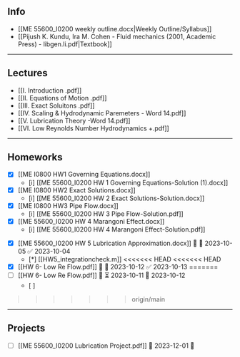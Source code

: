## Info

- [[ME 55600_I0200 weekly outline.docx|Weekly Outline/Syllabus]]
- [[Pijush K. Kundu, Ira M. Cohen - Fluid mechanics (2001, Academic Press) - libgen.li.pdf|Textbook]]

---
## Lectures
+ [[I. Introduction .pdf]]
+ [[II. Equations of Motion .pdf]]
+ [[III. Exact Soluitons .pdf]]
+ [[IV. Scaling & Hydrodynamic Paremeters - Word 14.pdf]]
+ [[V. Lubrication Theory -Word 14.pdf]]
+ [[VI. Low Reynolds Number Hydrodynamics +.pdf]]

---
## Homeworks
+ [x] [[ME I0800 HW1 Governing Equations.docx]]
	+ [i] [[ME 55600_I0200 HW 1 Governing Equations-Solution (1).docx]]
+ [x] [[ME I0800 HW2 Exact Solutions.docx]]
	+ [i] [[ME 55600_I0200 HW 2 Exact Solutions-Solution.docx]]
+ [x] [[ME I0800 HW3 Pipe Flow.docx]]
	+ [i] [[ME 55600_I0200 HW 3 Pipe Flow-Solution.pdf]]
+ [x] [[ME 55600_I0200 HW 4 Marangoni Effect.docx]]
	+ [i] [[ME 55600_I0200 HW 4 Marangoni Effect-Solution.pdf]] 
- [x] [[ME 55600_I0200 HW 5 Lubrication Approximation.docx]] 🔼 📅 2023-10-05 ✅ 2023-10-04
	+ [*] [[HW5_integrationcheck.m]]
<<<<<<< HEAD
<<<<<<< HEAD
- [x] [[HW 6- Low Re Flow.pdf]] 🔽 📅 2023-10-12 ✅ 2023-10-13
=======
- [ ] [[HW 6- Low Re Flow.pdf]] 🔽 ⏳ 2023-10-11 📅 2023-10-12
	- [ ] 

>>>>>>> origin/main

---
## Projects
- [ ] [[ME 55600_I0200 Lubrication Project.pdf]]  📅 2023-12-01 🔼 